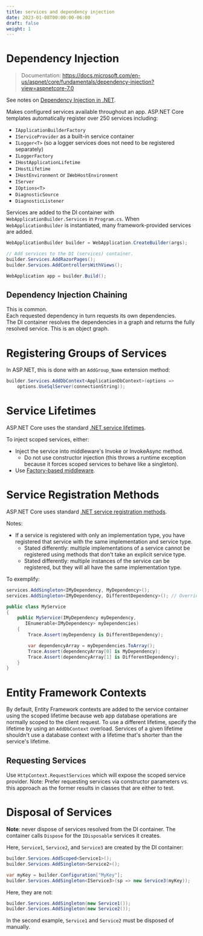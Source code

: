 ```yaml
---
title: services and dependency injection
date: 2023-01-08T00:00:00-06:00
draft: false
weight: 1
---
```


# Dependency Injection
> Documentation: https://docs.microsoft.com/en-us/aspnet/core/fundamentals/dependency-injection?view=aspnetcore-7.0

See notes on [Dependency Injection in .NET](../../_net/dependency-injection/overview.md).

Makes configured services available throughout an app. ASP.NET Core templates automatically register over 250 services including:
- `IApplicationBuilderFactory`
- `IServiceProvider` as a built-in service container
- `ILogger<T>` (so a logger services does not need to be registered separately)
- `ILoggerFactory`
- `IHostApplicationLifetime`
- `IHostLifetime`
- `IHostEnvironment` or `IWebHostEnvironment`
- `IServer`
- `IOptions<T>`
- `DiagnosticSource`
- `DiagnosticListener`

Services are added to the DI container with `WebApplicationBuilder.Services` in `Program.cs`.
When `WebApplicationBuilder` is instantiated, many framework-provided services are added.
```cs
WebApplicationBuilder builder = WebApplication.CreateBuilder(args);

// Add services to the DI (services) container.
builder.Services.AddRazorPages();
builder.Services.AddControllersWithViews();

WebApplication app = builder.Build();
```

## Dependency Injection Chaining
This is common.  
Each requested dependency in turn requests its own dependencies.  
The DI container resolves the dependencies in a graph and returns the fully resolved service.  This is an object graph.  

# Registering Groups of Services
In ASP.NET, this is done with an `AddGroup_Name` extension method:
```cs
builder.Services.AddDbContext<ApplicationDbContext>(options =>
    options.UseSqlServer(connectionString));
```

# Service Lifetimes
ASP.NET Core uses the standard [.NET service lifetimes](../../_net/dependency-injection/overview#service-lifetimes).

To inject scoped services, either:
- Inject the service into middleware's Invoke or InvokeAsync method.
    - <r>Do not use constructor injection</r> (this throws a runtime exception because it forces scoped services to behave like a singleton).
- Use [Factory-based middleware](https://learn.microsoft.com/en-us/aspnet/core/fundamentals/middleware/extensibility?view=aspnetcore-7.0).

# Service Registration Methods
ASP.NET Core uses standard [.NET service registration methods](../../_net/dependency-injection/overview#service-registration-methods).

Notes:
- If a service is registered with only an implementation type, you have registered that service with the same implementation and service type.
    - Stated differently:  multiple implementations of a service cannot be registered using methods that don't take an explicit service type.
    - Stated differently:  multiple instances of the service can be registered, but they will all have the same implementation type.

To exemplify:
```cs
services.AddSingleton<IMyDependency, MyDependency>();
services.AddSingleton<IMyDependency, DifferentDependency>(); // Overrides the previous call when resolved as IMyDependency; add to the previous call when resolved as IEnumerable<MyDependency>

public class MyService
{
    public MyService(IMyDependency myDependency, 
       IEnumerable<IMyDependency> myDependencies)
    {
        Trace.Assert(myDependency is DifferentDependency);

        var dependencyArray = myDependencies.ToArray();
        Trace.Assert(dependencyArray[0] is MyDependency);
        Trace.Assert(dependencyArray[1] is DifferentDependency);
    }
}
```

# Entity Framework Contexts
By default, Entity Framework contexts are added to the service container using the scoped lifetime because web app database operations are normally scoped to the client request. To use a different lifetime, specify the lifetime by using an `AddDbContext` overload. Services of a given lifetime shouldn't use a database context with a lifetime that's shorter than the service's lifetime.

## Requesting Services
Use `HttpContext.RequestServices` which will expose the scoped service provider.
<o>Note:</o> Prefer requesting services via constructor parameters vs. this approach as the former results in classes that are either to test.

# Disposal of Services
<o><b>Note</b>: never dispose of services resolved from the DI container</o>. The container calls `Dispose` for the `IDisposable` services it creates.

Here, `Service1`, `Service2`, and `Service3` are created by the DI container:
```cs
builder.Services.AddScoped<Service1>();
builder.Services.AddSingleton<Service2>();

var myKey = builder.Configuration["MyKey"];
builder.Services.AddSingleton<IService3>(sp => new Service3(myKey));
```

Here, they are not:
```cs
builder.Services.AddSingleton(new Service1());
builder.Services.AddSingleton(new Service2());
```

In the second example, `Service1` and `Service2` must be disposed of manually.